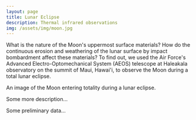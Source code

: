 ```yaml
---
layout: page
title: Lunar Eclipse
description: Thermal infrared observations
img: /assets/img/moon.jpg
---
```


What is the nature of the Moon's uppermost surface materials?
How do the continuous erosion and weathering of the lunar surface by impact bombardment affect these materials?
To find out, we used the Air Force's Advanced Electro-Optomechanical System (AEOS) telescope
at Haleakala observatory on the summit of Maui, Hawai'i, to observe the Moon during a total lunar eclipse.

<div class="img_row">
    <img class="col one" src="{{ site.baseurl }}/assets/img/moon.jpg" alt="" title="placeholder image"/>
</div>
<div class="col three caption">
    An image of the Moon entering totality during a lunar eclipse.
</div>


Some more description...

Some preliminary data...
